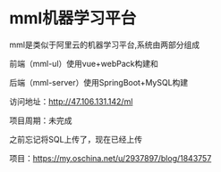 # mml机器学习平台
mml是类似于阿里云的机器学习平台,系统由两部分组成

前端（mml-ul）使用vue+webPack构建和 

后端（mml-server）使用SpringBoot+MySQL构建

访问地址：http://47.106.131.142/ml

项目周期：未完成

之前忘记将SQL上传了，现在已经上传

项目：https://my.oschina.net/u/2937897/blog/1843757
